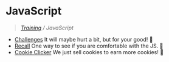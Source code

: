 # JavaScript
>_[Training](https://github.com/simplonco/training) / JavaScript_

* [Challenges](https://github.com/simplonco/js-challenges)
It will maybe hurt a bit, but for your good! :cactus:
* [Recall](https://github.com/simplonco/js-recall)
One way to see if you are comfortable with the JS. :vhs:
* [Cookie Clicker](https://github.com/simplonco/js-cookie-clicker)
We just sell cookies to earn more cookies! :cookie:

